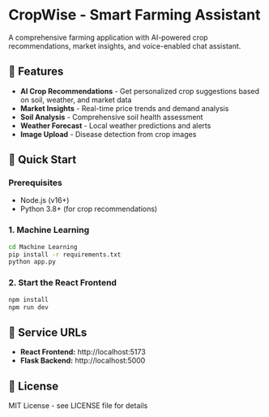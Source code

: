 # CropWise - Smart Farming Assistant

A comprehensive farming application with AI-powered crop recommendations, market insights, and voice-enabled chat assistant.

## 🚀 Features

- **AI Crop Recommendations** - Get personalized crop suggestions based on soil, weather, and market data
- **Market Insights** - Real-time price trends and demand analysis
- **Soil Analysis** - Comprehensive soil health assessment
- **Weather Forecast** - Local weather predictions and alerts
- **Image Upload** - Disease detection from crop images


## 🚀 Quick Start

### Prerequisites
- Node.js (v16+)
- Python 3.8+ (for crop recommendations)


### 1. Machine Learning
```bash
cd Machine Learning
pip install -r requirements.txt
python app.py
```

### 2. Start the React Frontend
```bash
npm install
npm run dev
```


## 📡 Service URLs

- **React Frontend:** http://localhost:5173
- **Flask Backend:** http://localhost:5000 



## 📝 License

MIT License - see LICENSE file for details

